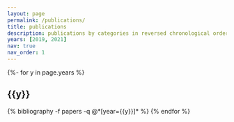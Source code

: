```yaml
---
layout: page
permalink: /publications/
title: publications
description: publications by categories in reversed chronological order. generated by jekyll-scholar.
years: [2019, 2021]
nav: true
nav_order: 1
---
```

<!-- _pages/publications.md -->
<div class="publications">

{%- for y in page.years %}
  <h2 class="year">{{y}}</h2>
  {% bibliography -f papers -q @*[year={{y}}]* %}
{% endfor %}

</div>
